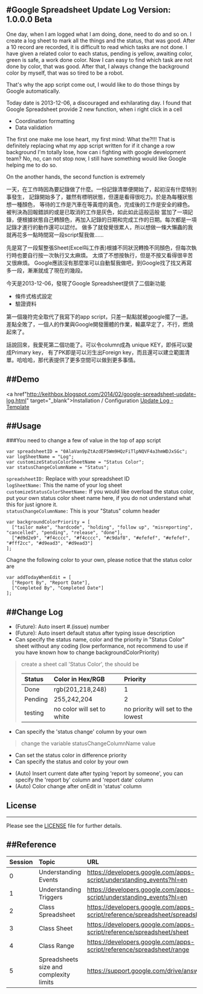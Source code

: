 ﻿#Google Spreadsheet Update Log
﻿Version: 1.0.0.0 Beta
--------------------------
One day, when I am logged what I am doing, done, need to do and so on.
I create a log sheet to mark all the things and the status, that was good.
After a 10 record are recorded, it is difficult to read which tasks are not done.
I have given a related color to each status, pending is yellow, awaiting color, green is safe, a work done color.
Now I can easy to find which task are not done by color, that was good.
After that, I always change the background color by myself, that was so tired to be a robot.

That's why the app script come out, I would like to do those things by Google automatically.

Today date is 2013-12-06, a discouraged and exhilarating day.
I found that Google Spreadsheet provide 2 new function, when i right click in a cell

* Coordination formatting
* Data validation

The first one make me lose heart, my first mind: What the?!!!
That is definitely replacing what my app script written for if it change a row background
I'm totally lose, how can i fighting with google development team?
No, no, can not stop now, I still have something would like Google helping me to do so.

On the another hands, the second function is extremely

一天，在工作時因為要記錄做了什麼。一份記錄清單便開始了，起初沒有什麼特別事發生，
記錄開始多了，雖然有標明狀態，但還是看得很吃力。於是為每種狀態想一種顏色，
等待的工作是汽車在等黃燈的黃色，完成後的工作是安全的綠色。被判決為回報錯誤的或是已取消的工作是灰色，如此如此這般這般
當加了一項記錄，便根據狀態自己轉顏色，再加入記錄的日期和完成工作的日期。每次都是一項記錄才進行的動作還可以認付。
做多了就發覺很累人，所以想做一條大懶蟲的我就再花多一點時間寫一段script幫我做……

先是寫了一段幫整張Sheet(Excel叫工作表)根據不同狀況轉換不同顏色，但每次執行時也要自行按一次執行又太麻煩。
太煩了不想按執行，但是不按又看得很辛苦又很麻煩。
Google應該沒有那麼笨可以自動幫我做吧，到Google找了找又再寫多一段，漸漸就成了現在的幾段。

今天是2013-12-06，發現了Google Spreadsheet提供了二個新功能

* 條件式格式設定
* 驗證資料

第一個幾符完全取代了我寫下的app script，只差一點點就被google擺了一道。
差點全敗了，一個人的作業與Google開發團體的作業，輸贏早定了，不行，燃燒起來了。

話說回來，我愛死第二個功能了。可以令column成為 unique KEY，即係可以變成Primary key，
有了PK即是可以洐生出Foreign key，而且還可以建立範圍清單。哈哈哈，那代表提供了更多空間可以做到更多事情。

##Demo
--------------------------
<a href"http://keithbox.blogspot.com/2014/02/google-spreadsheet-update-log.html" target="_blank">Installation / Configuration</a>
<a href="https://docs.google.com/spreadsheet/ccc?key=0AlaVan9pZtAzdHQzeU5iRURUQ3JLNnAydHZaa3JMdUE&usp=drive_web#gid=0" target="_blank">Update Log - Template</a>

##Usage
--------------------------
###You need to change a few of value in the top of app script
```
var spreadsheetID = "0AlaVan9pZtAzdEF5Wm9HQzFiTlpNQVF4a3hmWDJxSGc";
var logSheetName = "Log";
var customizeStatusColorSheetName = "Status Color";
var statusChangeColumnName = "Status";
```
`spreadsheetID:` Replace with your spreadsheet ID<br>
`logSheetName:` This the name of your log sheet<br>
`customizeStatusColorSheetName:` If you would like overload the status color, 
put your own status color sheet name here, 
if you do not understand what this for just ignore it.<br>
`statusChangeColumnName:` This is your "Status" column header<br>

```
var backgroundColorPriority = [
  ["tailor make", "hardcode", "holding", "follow up", "misreporting", "cancelled", "pending", "release", "done"],
  ["#d9d2e9", "#f4cccc", "#f4cccc", "#c9daf8", "#efefef", "#efefef", "#fff2cc", "#d9ead3", "#d9ead3"]
];
```
Chagne the following color to your own, please notice that the status color are <br>


```
var addTodayWhenEdit = [
  ["Report By", "Report Date"],
  ["Completed By", "Completed Date"]
];
```

##Change Log
--------------------------
* (Future): Auto insert #.(issue) number
* (Future): Auto insert default status after typing issue description
* Can specify the status name, color and the priority in "Status Color" sheet without any coding
(low performance, not recommend to use if you have known how to change backgroundColorPriority)
> create a sheet call 'Status Color', the should be
> 
> | Status | Color in Hex/RGB | Priority |
> |:-----|:----------|:---------------|
> | Done | rgb(201,218,248) | 1 |
> | Pending | 255,242,204 | 2 |
> | testing | no color will set to white | no priority will set to the lowest

* Can specify the 'status change' column by your own

> change the variable statusChangeColumnName value

* Can set the status color in difference priority
* Can specify the status and color by your own
- (Auto) Insert current date after typing 'report by someone', you can specify the 'report by' column and 'report date' column
- (Auto) Color change after onEdit in 'status' column

## License
--------------------------
Please see the [LICENSE][license] file for further details.

[license]: https://github.com/keithbox/Google-Spreadsheet-Update-Log/blob/master/LICENSE


##Reference
--------------------------
| Session | Topic | URL | 
|:-----|:----------|:---------------|
| 0 | Understanding Events | <a href="https://developers.google.com/apps-script/understanding_events?hl=en" target="_blank">https://developers.google.com/apps-script/understanding_events?hl=en</a>
| 1 | Understanding Triggers | <a href="https://developers.google.com/apps-script/understanding_events?hl=en" target="_blank">https://developers.google.com/apps-script/understanding_events?hl=en</a>
| 2 | Class Spreadsheet | <a href="https://developers.google.com/apps-script/reference/spreadsheet/spreadsheet" target="_blank">https://developers.google.com/apps-script/reference/spreadsheet/spreadsheet</a>
| 3 | Class Sheet | <a href="https://developers.google.com/apps-script/reference/spreadsheet/sheet" target="_blank">https://developers.google.com/apps-script/reference/spreadsheet/sheet</a>
| 4 | Class Range | <a href="https://developers.google.com/apps-script/reference/spreadsheet/range" target="_blank">https://developers.google.com/apps-script/reference/spreadsheet/range</a>
| 5 | Spreadsheets size and complexity limits | <a href="https://support.google.com/drive/answer/2505921" target="_blank">https://support.google.com/drive/answer/2505921</a>

